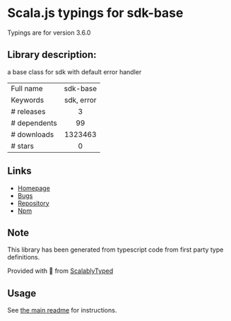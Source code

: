 
# Scala.js typings for sdk-base

Typings are for version 3.6.0

## Library description:
a base class for sdk with default error handler

|                    |                 |
| ------------------ | :-------------: |
| Full name          | sdk-base |
| Keywords           | sdk, error |
| # releases         | 3 |
| # dependents       | 99 |
| # downloads        | 1323463 |
| # stars            | 0 |

## Links
- [Homepage](https://github.com/node-modules/sdk-base#readme)
- [Bugs](https://github.com/node-modules/sdk-base/issues)
- [Repository](https://github.com/node-modules/sdk-base)
- [Npm](https://www.npmjs.com/package/sdk-base)
    


## Note
This library has been generated from typescript code from first party type definitions.

Provided with :purple_heart: from [ScalablyTyped](https://github.com/oyvindberg/ScalablyTyped)

## Usage
See [the main readme](../../readme.md) for instructions.


